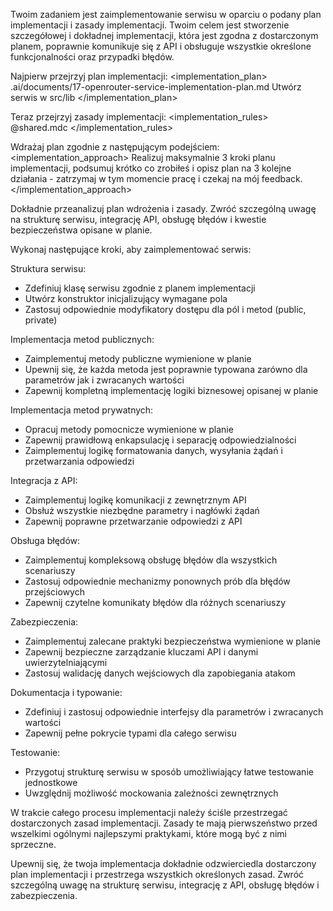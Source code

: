 Twoim zadaniem jest zaimplementowanie serwisu w oparciu o podany plan implementacji i zasady implementacji. Twoim celem jest stworzenie szczegółowej i dokładnej implementacji, która jest zgodna z dostarczonym planem, poprawnie komunikuje się z API i obsługuje wszystkie określone funkcjonalności oraz przypadki błędów.

Najpierw przejrzyj plan implementacji:
<implementation_plan>
.ai/documents/17-openrouter-service-implementation-plan.md
Utwórz serwis w src/lib
</implementation_plan>

Teraz przejrzyj zasady implementacji:
<implementation_rules>
@shared.mdc
</implementation_rules>

Wdrażaj plan zgodnie z następującym podejściem:
<implementation_approach>
Realizuj maksymalnie 3 kroki planu implementacji, podsumuj krótko co zrobiłeś i opisz plan na 3 kolejne działania - zatrzymaj w tym momencie pracę i czekaj na mój feedback.
</implementation_approach>

Dokładnie przeanalizuj plan wdrożenia i zasady. Zwróć szczególną uwagę na strukturę serwisu, integrację API, obsługę błędów i kwestie bezpieczeństwa opisane w planie.

Wykonaj następujące kroki, aby zaimplementować serwis:

Struktura serwisu:

- Zdefiniuj klasę serwisu zgodnie z planem implementacji
- Utwórz konstruktor inicjalizujący wymagane pola
- Zastosuj odpowiednie modyfikatory dostępu dla pól i metod (public, private)

Implementacja metod publicznych:

- Zaimplementuj metody publiczne wymienione w planie
- Upewnij się, że każda metoda jest poprawnie typowana zarówno dla parametrów jak i zwracanych wartości
- Zapewnij kompletną implementację logiki biznesowej opisanej w planie

Implementacja metod prywatnych:

- Opracuj metody pomocnicze wymienione w planie
- Zapewnij prawidłową enkapsulację i separację odpowiedzialności
- Zaimplementuj logikę formatowania danych, wysyłania żądań i przetwarzania odpowiedzi

Integracja z API:

- Zaimplementuj logikę komunikacji z zewnętrznym API
- Obsłuż wszystkie niezbędne parametry i nagłówki żądań
- Zapewnij poprawne przetwarzanie odpowiedzi z API

Obsługa błędów:

- Zaimplementuj kompleksową obsługę błędów dla wszystkich scenariuszy
- Zastosuj odpowiednie mechanizmy ponownych prób dla błędów przejściowych
- Zapewnij czytelne komunikaty błędów dla różnych scenariuszy

Zabezpieczenia:

- Zaimplementuj zalecane praktyki bezpieczeństwa wymienione w planie
- Zapewnij bezpieczne zarządzanie kluczami API i danymi uwierzytelniającymi
- Zastosuj walidację danych wejściowych dla zapobiegania atakom

Dokumentacja i typowanie:

- Zdefiniuj i zastosuj odpowiednie interfejsy dla parametrów i zwracanych wartości
- Zapewnij pełne pokrycie typami dla całego serwisu

Testowanie:

- Przygotuj strukturę serwisu w sposób umożliwiający łatwe testowanie jednostkowe
- Uwzględnij możliwość mockowania zależności zewnętrznych

W trakcie całego procesu implementacji należy ściśle przestrzegać dostarczonych zasad implementacji. Zasady te mają pierwszeństwo przed wszelkimi ogólnymi najlepszymi praktykami, które mogą być z nimi sprzeczne.

Upewnij się, że twoja implementacja dokładnie odzwierciedla dostarczony plan implementacji i przestrzega wszystkich określonych zasad. Zwróć szczególną uwagę na strukturę serwisu, integrację z API, obsługę błędów i zabezpieczenia.
